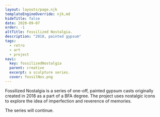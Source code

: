 ```yaml
---
layout: layouts/page.njk
templateEngineOverride: njk,md
hideTitle: false
date: 2020-09-07
order: -1
altTitle: Fossilized Nostalgia.
description: "2018, painted gypsum"
tags: 
  - retro
  - art
  - project
navi:
  key: fossilizedNostalgia
  parent: creative
  excerpt: a sculpture series.
  cover: fossilNos.png
---
```


Fossilized Nostalgia is a series of one-off, painted gypsum casts originally created in 2018 as a part of a BFA degree. The project uses nostalgic icons to explore the idea of imperfection and reverence of memories.

The series will continue.